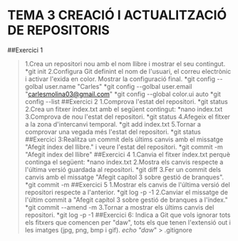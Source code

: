 TEMA 3
CREACIÓ I ACTUALITZACIÓ DE REPOSITORIS
==============================================
##Exercici 1
>1.Crea un repositori nou amb el nom llibre i mostrar el seu contingut.
*git init
>2.Configura Git definint el nom de l'usuari, el correu electrònic i activar l'exida en
color. Mostrar la configuració final.
*git config --golbal user.name "Carles"
*git config --golbal user.email "carlesmolina03@gmail.com"
*git config --global color.ui auto
*git config --list
##Exercici 2
>1.Comprova l'estat del repositori.
*git status
>2.Crea un fitxer índex.txt amb el següent contingut:
*nano index.txt
>3.Comprova de nou l'estat del repositori.
*git status
>4.Afegeix el fitxer a la zona d'intercanvi temporal.
*git add index.txt
>5.Tornar a comprovar una vegada més l'estat del repositori.
*git status
##Exercici 3:Realitza un commit dels últims canvis amb el missatge "Afegit índex del llibre."
i veure l'estat del repositori.
*git commit -m "Afegit index del llibre"
##Exercici 4
>1.Canvia el fitxer índex.txt perquè continga el següent:
*nano index.txt
>2.Mostra els canvis respecte a l'última versió guardada al repositori.
*git diff
>3.Fer un commit dels canvis amb el missatge "Afegit capítol 3 sobre gestió de
branques".
*git commit -m
##Exercici 5
>1.Mostrar els canvis de l'última versió del repositori respecte a l'anterior.
*git log -p -1
>2.Canviar el missatge de l'últim commit a "Afegit capítol 3 sobre gestió de branques
a l'índex."
*git commit --amend -m
>3.Tornar a mostrar els últims canvis del repositori.
*git log -p -1
##Exercici 6: Indica a Git que vols ignorar tots els fitxers que comencen per "daw", tots els
que tenen l'extensió out i les imatges (jpg, png, bmp i gif).
*echo "daw*" > .gitignore
